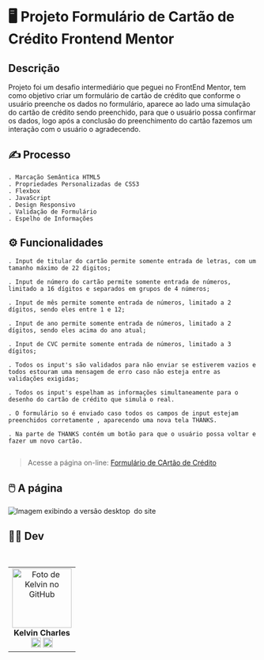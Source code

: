 # 🖥️ Projeto Formulário de Cartão de Crédito Frontend Mentor

## Descrição

Projeto foi um desafio intermediário que peguei no FrontEnd Mentor, tem como objetivo criar um formulário de cartão de crédito que conforme o usuário preenche os dados no formulário, aparece ao lado uma simulação do cartão de crédito sendo preenchido, para que o usuário possa confirmar os dados, logo após a conclusão do preenchimento do cartão fazemos um interação com o usuário o agradecendo.

## ✍️ Processo

    . Marcação Semântica HTML5
    . Propriedades Personalizadas de CSS3
    . Flexbox
    . JavaScript
    . Design Responsivo
    . Validação de Formulário
    . Espelho de Informações



## ⚙ Funcionalidades

    . Input de titular do cartão permite somente entrada de letras, com um tamanho máximo de 22 digitos;

    . Input de número do cartão permite somente entrada de números, limitado a 16 dígitos e separados em grupos de 4 números;

    . Input de mês permite somente entrada de números, limitado a 2 dígitos, sendo eles entre 1 e 12;

    . Input de ano permite somente entrada de números, limitado a 2 dígitos, sendo eles acima do ano atual;

    . Input de CVC permite somente entrada de números, limitado a 3 dígitos;

    . Todos os input's são validados para não enviar se estiverem vazios e todos estouram uma mensagem de erro caso não esteja entre as validações exigidas;

    . Todos os input's espelham as informações simultaneamente para o desenho do cartão de crédito que simula o real.

    . O formulário so é enviado caso todos os campos de input estejam preenchidos corretamente , aparecendo uma nova tela THANKS.

    . Na parte de THANKS contém um botão para que o usuário possa voltar e fazer um novo cartão.
         

> Acesse a página on-line: <a href="https://formulario-cartao-credito-rosy.vercel.app/" target=_blank> Formulário de CArtão de Crédito </a>

## 🖱️ A página

<img src="src/gif/gif.gif" alt="Imagem exibindo a versão desktop  do site">

## 👩‍💻 Dev

<table align="center">
    <tr>  
        <td align="center">
            <div>
                <img src="https://avatars.githubusercontent.com/u/110488969?v=4"width="120px;" alt="Foto de Kelvin no GitHub"/><br>
                    <b> Kelvin Charles </b><br>
                        <a href="https://www.linkedin.com/in/kelvin-charles/" alt="Linkedin"><img src="https://img.shields.io/badge/LinkedIn-0077B5?style=for-the-badge&logo=linkedin&logoColor=white" height="20"></a>
                        <a href="https://github.com/kelvincharlesdev" alt="GitHub"><img src="https://img.shields.io/badge/GitHub-100000?style=for-the-badge&logo=github&logoColor=white" height="20"></a>
            </div>
        </td>
    </tr>
</table>